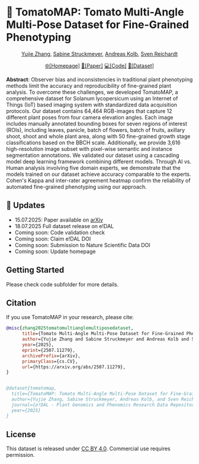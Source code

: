 # 🍅 TomatoMAP: Tomato Multi-Angle Multi-Pose Dataset for Fine-Grained Phenotyping

<p align="center">
<a href="https://orcid.org/0009-0004-8160-809X">Yujie Zhang</a>,
<a href="">Sabine Struckmeyer</a>,
<a href="https://orcid.org/0000-0003-4753-7801">Andreas Kolb</a>,
<a href="https://orcid.org/0000-0001-9779-9610">Sven Reichardt</a>
</p>

<p align="center">
<a href="https://0yj.github.io/tomato_map/">🌐[Homepage]</a>
<a href="https://arxiv.org/abs/2507.11279">📄[Paper]</a>
<a href="https://github.com/0YJ/TomatoMAP">💻[Code]</a>
<a href="https://doi.ipk-gatersleben.de/DOI/89386758-8bfd-41ca-aa9c-ee363e9d94c9/073051f0-b05e-4b43-a9cd-0435fe7cd913/2/1847940088">📁[Dataset]</a>
</p>

<p style="align:justify"><b>Abstract</b>: Observer bias and inconsistencies in traditional plant phenotyping methods limit the accuracy and reproducibility of fine-grained plant analysis. To overcome these challenges, we developed TomatoMAP, a comprehensive dataset for Solanum lycopersicum using an Internet of Things (IoT) based imaging system with standardized data acquisition protocols. Our dataset contains 64,464 RGB-images that capture 12 different plant poses from four camera elevation angles. Each image includes manually annotated bounding boxes for seven regions of interest (ROIs), including leaves, panicle, batch of flowers, batch of fruits, axillary shoot, shoot and whole plant area, along with 50 fine-grained growth stage classifications based on the BBCH scale. Additionally, we provide 3,616 high-resolution image subset with pixel-wise semantic and instance segmentation annotations. We validated our dataset using a cascading model deep learning framework combining different models. Through AI vs. Human analysis involving five domain experts, we demonstrate that the models trained on our dataset achieve accuracy comparable to the experts. Cohen's Kappa and inter-rater agreement heatmap confirm the reliability of automated fine-grained phenotyping using our approach.</p>

## 📢 Updates

* 15.07.2025: Paper available on [arXiv](https://arxiv.org/abs/2507.11279)
* 18.07.2025 Full dataset release on e!DAL
* Coming soon: Code validation check
* Coming soon: Claim e!DAL DOI
* Coming soon: Submission to Nature Scientific Data DOI
* Coming soon: Update homepage

## Getting Started
Please check code subfolder for more details.

## Citation

If you use TomatoMAP in your research, please cite:

```bibtex
@misc{zhang2025tomatomultianglemultiposedataset,
      title={Tomato Multi-Angle Multi-Pose Dataset for Fine-Grained Phenotyping}, 
      author={Yujie Zhang and Sabine Struckmeyer and Andreas Kolb and Sven Reichardt},
      year={2025},
      eprint={2507.11279},
      archivePrefix={arXiv},
      primaryClass={cs.CV},
      url={https://arxiv.org/abs/2507.11279}, 
}


@dataset{tomatomap,
  title={TomatoMAP: Tomato Multi-Angle Multi-Pose Dataset for Fine-Grained Phenotyping},
  author={Yujie Zhang, Sabine Struckmeyer, Andreas Kolb, and Sven Reichardt},
  journal={e!DAL - Plant Genomics and Phenomics Research Data Repository (PGP)},
  year={2025}
}
```

## License

This dataset is released under [CC BY 4.0](https://creativecommons.org/licenses/by/4.0/). Commercial use requires permission.
